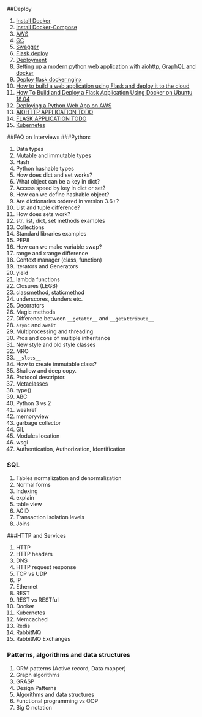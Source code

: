 ##Deploy
1. [Install Docker](https://docs.docker.com/install/linux/docker-ce/ubuntu/)
1. [Install Docker-Compose](https://docs.docker.com/compose/install/)
1. [AWS](http://aws.amazon.com)
1. [GC](https://cloud.google.com)
1. [Swagger](https://cloud.google.com)
1. [Flask deploy](https://github.com/YuriiKhomych/flask-deploy)
1. [Deployment](https://www.fullstackpython.com/deployment.html)
1. [Setting up a modern python web application with aiohttp, GraphQL and docker](https://medium.com/@chimamireme/setting-up-a-modern-python-web-application-with-aiohttp-graphql-and-docker-149c52657142)
1. [Deploy flask docker nginx](https://ianlondon.github.io/blog/deploy-flask-docker-nginx/)
1. [How to build a web application using Flask and deploy it to the cloud](https://www.freecodecamp.org/news/how-to-build-a-web-application-using-flask-and-deploy-it-to-the-cloud-3551c985e492/)
1. [How To Build and Deploy a Flask Application Using Docker on Ubuntu 18.04](https://www.digitalocean.com/community/tutorials/how-to-build-and-deploy-a-flask-application-using-docker-on-ubuntu-18-04)
1. [Deploying a Python Web App on AWS](https://towardsdatascience.com/deploying-a-python-web-app-on-aws-57ed772b2319)
1. [AIOHTTP APPLICATION TODO](https://www.digitalocean.com/community/tutorials/how-to-build-and-deploy-a-flask-application-using-docker-on-ubuntu-18-04)
1. [FLASK APPLICATION TODO](https://www.youtube.com/playlist?list=PLlWXhlUMyooZr5R2u2Zwxt6Pw6iwBo5y5)
1. [Kubernetes](https://www.digitalocean.com/community/tutorials/how-to-build-and-deploy-a-flask-application-using-docker-on-ubuntu-18-04)

##FAQ on Interviews
###Python:
1. Data types
2. Mutable and immutable types
2. Hash
3. Python hashable types
4. How does dict and set works?
5. What object can be a key in dict?
6. Access speed by key in dict or set?
7. How can we define hashable object?
8. Are dictionaries ordered in version 3.6+?
9. List and tuple difference?
10. How does sets work?
11. str, list, dict, set methods examples
13. Collections
14. Standard libraries examples
15. PEP8
16. How can we make variable swap?
17. range and xrange difference
18. Context manager (class, function)
19. Iterators and Generators
20. yield
21. lambda functions
22. Closures (LEGB)
23. classmethod, staticmethod
24. underscores, dunders etc.
25. Decorators
26. Magic methods
27. Difference between `__getattr__` and `__getattribute__`
28. `async` and `await`
29. Multiprocessing and threading
30. Pros and cons of multiple inheritance
31. New style and old style classes
32. MRO
33. `__slots__`
34. How to create immutable class?
35. Shallow and deep copy.
36. Protocol descriptor.
37. Metaclasses
38. type()
39. ABC
40. Python 3 vs 2
41. weakref
42. memoryview
43. garbage collector
44. GIL
45. Modules location
46. wsgi
47. Authentication, Authorization, Identification

### SQL
1. Tables normalization and denormalization
2. Normal forms
3. Indexing
4. explain
5. table view
6. ACID
7. Transaction isolation levels
9. Joins

###HTTP and Services
1. HTTP
2. HTTP headers
3. DNS
4. HTTP request response
5. TCP vs UDP
6. IP
7. Ethernet
8. REST
9. REST vs RESTful
10. Docker
11. Kubernetes
12. Memcached
13. Redis
13. RabbitMQ
14. RabbitMQ Exchanges

### Patterns, algorithms and data structures
1. ORM patterns (Active record, Data mapper)
2. Graph algorithms
3. GRASP
4. Design Patterns
5. Algorithms and data structures
6. Functional programming vs OOP
7. Big O notation